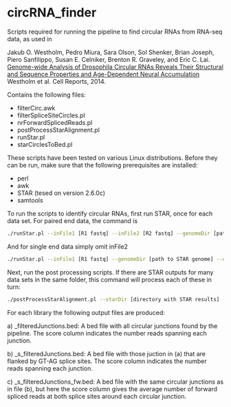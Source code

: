 circRNA_finder
==============

Scripts required for running the pipeline to find circular RNAs from RNA-seq data, as used in

Jakub O. Westholm, Pedro Miura, Sara Olson, Sol Shenker, Brian Joseph, Piero Sanfilippo, Susan E. Celniker, Brenton R. Graveley, and Eric C. Lai. [Genome-wide Analysis of Drosophila Circular RNAs Reveals Their Structural and Sequence Properties and Age-Dependent Neural Accumulation](https://www.cell.com/cell-reports/abstract/S2211-1247(14)00931-0) Westholm et al. Cell Reports, 2014.

Contains the following files:
- filterCirc.awk
- filterSpliceSiteCircles.pl
- nrForwardSplicedReads.pl
- postProcessStarAlignment.pl
- runStar.pl
- starCirclesToBed.pl


These scripts have been tested on various Linux distributions. Before they can be run, make sure that the following prerequisites are installed:
 - perl
 - awk
 - STAR (tesed on version 2.6.0c)
 - samtools


To run the scripts to identify circular RNAs, first run STAR, once for each data set. For paired end data, the command is

```bash
./runStar.pl --inFile1 [R1 fastq] --inFile2 [R2 fastq] --genomeDir [path to STAR genome] --outPrefix [output directory and prefix]
```

And for single end data simply omit inFile2

```bash
./runStar.pl --inFile1 [R1 fastq] --genomeDir [path to STAR genome] --outPrefix [output directory and prefix]
```


Next, run the post processing scripts. If there are STAR outputs for many data sets in the same folder, this command will process each of these in turn:

```bash
./postProcessStarAlignment.pl --starDir [directory with STAR results] --minLen [minimum length of circular RNAs] --outDir [output directory]
```

For each library the following output files are produced:

a) <lib name>_filteredJunctions.bed: A bed file with all circular junctions found by the pipeline. The score column indicates the  number reads spanning each junction.

b) <lib name>_s_filteredJunctions.bed: A bed file with those juction in (a) that are flanked by GT-AG splice sites. The score column indicates the  number reads spanning each junction.

c) <lib name>_s_filteredJunctions_fw.bed: A bed file with the same circular junctions as in file (b), but here the score column gives the average number of forward spliced reads at both splice sites around each circular junction.

